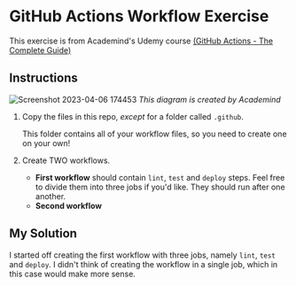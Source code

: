 # GitHub Actions Workflow Exercise
This exercise is from Academind's Udemy course [(GitHub Actions - The Complete Guide)](https://udemy.com/course/github-actions-the-complete-guide)

## Instructions
![Screenshot 2023-04-06 174453](https://user-images.githubusercontent.com/103162805/230339895-f2d7117b-4ec8-4bc5-af99-507c755335f6.png)
_This diagram is created by Academind_

1. Copy the files in this repo, _except_ for a folder called `.github`.

   This folder contains all of your workflow files, so  you need to create one on your own!  

2. Create TWO workflows.
   - **First workflow** should contain `lint`, `test` and `deploy` steps. Feel free to divide them into three jobs if you'd like. They should run after one another.
   - **Second workflow** 
   
## My Solution
I started off creating the first workflow with three jobs, namely `lint`, `test` and `deploy`. I didn't think of creating the workflow in a single job, which in this case would make more sense.

